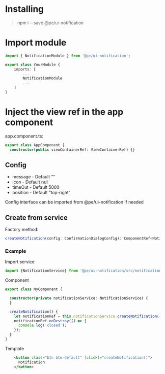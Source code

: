 # Installing

> npm i --save @pe/ui-notification

# Import module

```typescript
import { NotificationModule } from '@pe/ui-notification';

export class YourModule {
    imports: [
        ...
        NotificationModule
        ...
    ]
}
```

# Inject the view ref in the app component

app.component.ts:

```typescript
export class AppComponent {
  constructor(public viewContainerRef: ViewContainerRef) {}
```

## Config

- message - Default ""
- icon - Default null
- timeOut - Default 5000
- position - Default "top-right"


Config interface can be imported from @pe/ui-notification if needed

## Create from service
Factory method:
````typescript
createNotification(config: ConfirmationDialogConfig): ComponentRef<NotificationComponent> {}
````
### Example
Import service
````typescript
import {NotificationService} from '@pe/ui-notification/src/notification.service';
````

Component
````typescript
export class MyComponent {

  constructor(private notificationService: NotificationService) {
  }

  createNotification() {
    let notificationRef = this.notificationService.createNotification({message: 'Hello from server!'});
    notificationRef.onDestroy(() => {
      console.log('closed');
    });
  }
}
````

Template
````html
    <button class="btn btn-default" (click)="createNotification()">
      Notification
    </button>
````